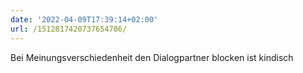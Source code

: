 ```yaml
---
date: '2022-04-09T17:39:14+02:00'
url: /1512817420737654786/
---
```

Bei Meinungsverschiedenheit den Dialogpartner blocken ist kindisch
